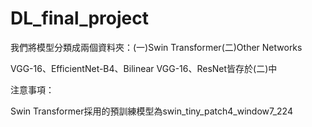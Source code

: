 # DL_final_project
我們將模型分類成兩個資料夾：(一)Swin Transformer(二)Other Networks

VGG-16、EfficientNet-B4、Bilinear VGG-16、ResNet皆存於(二)中

注意事項：

Swin Transformer採用的預訓練模型為swin_tiny_patch4_window7_224
